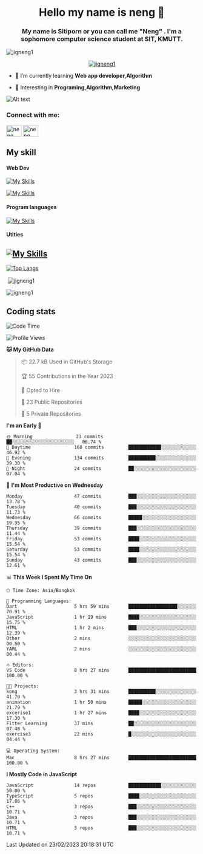 <h1 align="center">Hello my name is neng 🌈</h1>

<h3 align="center">My name is Sitiporn or you can call me "Neng" . I'm a sophomore computer science student at SIT, KMUTT.</h3>
<p align="left"> <img src="https://komarev.com/ghpvc/?username=jigneng1&label=Profile%20views&color=0e75b6&style=flat" alt="jigneng1" /> </p>

<p align="center"> <a href="https://github.com/ryo-ma/github-profile-trophy"><img src="https://github-profile-trophy.vercel.app/?username=jigneng1&theme=onedark" alt="jigneng1" /></a> </p>


- 🌱 I’m currently learning **Web app developer,Algorithm**

- 💬 Interesting in **Programing,Algorithm,Marketing**


![Alt text](https://spotify-recently-played-readme.vercel.app/api?user=nengzana)

<h3 align="left">Connect with me:</h3>
<p align="left">
<a href="https://fb.com/jigneng1/" target="blank"><img align="center" src="https://raw.githubusercontent.com/rahuldkjain/github-profile-readme-generator/master/src/images/icons/Social/facebook.svg" alt="neng sitiporn" height="30" width="40" /></a>
<a href="https://www.instagram.com/n.neng_/" target="blank"><img align="center" src="https://skillicons.dev/icons?i=instagram" alt="neng sitiporn". height="30" width="40" /></a>
</p>

<h2>My skill </h2> 
<h4>Web Dev </h4>

[![My Skills](https://skillicons.dev/icons?i=js,html,css,sass,bootstrap,react,redux,tailwind,jquery,materialui)](https://skillicons.dev)

[![My Skills](https://skillicons.dev/icons?i=nodejs,express,mongodb,mysql)](https://skillicons.dev)

<h4>Program languages</h4>

[![My Skills](https://skillicons.dev/icons?i=java,py,c,cs,cpp,dotnet)](https://skillicons.dev)

<h4>Utities</h4>

[![My Skills](https://skillicons.dev/icons?i=figma,git,github,ai,pr,ps,ae,vscode)](https://skillicons.dev)
---



[![Top Langs](https://github-readme-stats.vercel.app/api/top-langs/?username=jigneng1&&layout=compact&theme=dracula)](https://github.com/anuraghazra/github-readme-stats)
<p>&nbsp;<img align="center" src="https://github-readme-stats.vercel.app/api?username=jigneng1&show_icons=true&locale=en&theme=dracula" alt="jigneng1" /></p>

<p><img align="center" src="https://github-readme-streak-stats.herokuapp.com/?user=jigneng1&theme=tokyonight_duo&date_format=j%20M%5B%20Y%5D" alt="jigneng1" /></p>

## Coding stats

<!--START_SECTION:waka-->
![Code Time](http://img.shields.io/badge/Code%20Time-137%20hrs%2024%20mins-blue)

![Profile Views](http://img.shields.io/badge/Profile%20Views-40-blue)

**🐱 My GitHub Data** 

> 📦 22.7 kB Used in GitHub's Storage 
 > 
> 🏆 55 Contributions in the Year 2023
 > 
> 💼 Opted to Hire
 > 
> 📜 23 Public Repositories 
 > 
> 🔑 5 Private Repositories 
 > 
**I'm an Early 🐤** 

```text
🌞 Morning                23 commits          ██░░░░░░░░░░░░░░░░░░░░░░░   06.74 % 
🌆 Daytime                160 commits         ████████████░░░░░░░░░░░░░   46.92 % 
🌃 Evening                134 commits         ██████████░░░░░░░░░░░░░░░   39.30 % 
🌙 Night                  24 commits          ██░░░░░░░░░░░░░░░░░░░░░░░   07.04 % 
```
📅 **I'm Most Productive on Wednesday** 

```text
Monday                   47 commits          ███░░░░░░░░░░░░░░░░░░░░░░   13.78 % 
Tuesday                  40 commits          ███░░░░░░░░░░░░░░░░░░░░░░   11.73 % 
Wednesday                66 commits          █████░░░░░░░░░░░░░░░░░░░░   19.35 % 
Thursday                 39 commits          ███░░░░░░░░░░░░░░░░░░░░░░   11.44 % 
Friday                   53 commits          ████░░░░░░░░░░░░░░░░░░░░░   15.54 % 
Saturday                 53 commits          ████░░░░░░░░░░░░░░░░░░░░░   15.54 % 
Sunday                   43 commits          ███░░░░░░░░░░░░░░░░░░░░░░   12.61 % 
```


📊 **This Week I Spent My Time On** 

```text
🕑︎ Time Zone: Asia/Bangkok

💬 Programming Languages: 
Dart                     5 hrs 59 mins       ██████████████████░░░░░░░   70.91 % 
JavaScript               1 hr 19 mins        ████░░░░░░░░░░░░░░░░░░░░░   15.75 % 
HTML                     1 hr 2 mins         ███░░░░░░░░░░░░░░░░░░░░░░   12.39 % 
Other                    2 mins              ░░░░░░░░░░░░░░░░░░░░░░░░░   00.50 % 
YAML                     2 mins              ░░░░░░░░░░░░░░░░░░░░░░░░░   00.44 % 

🔥 Editors: 
VS Code                  8 hrs 27 mins       █████████████████████████   100.00 % 

🐱‍💻 Projects: 
kong                     3 hrs 31 mins       ██████████░░░░░░░░░░░░░░░   41.70 % 
animation                1 hr 50 mins        █████░░░░░░░░░░░░░░░░░░░░   21.79 % 
excerise1                1 hr 27 mins        ████░░░░░░░░░░░░░░░░░░░░░   17.30 % 
Fltter Learning          37 mins             ██░░░░░░░░░░░░░░░░░░░░░░░   07.48 % 
exercise3                22 mins             █░░░░░░░░░░░░░░░░░░░░░░░░   04.44 % 

💻 Operating System: 
Mac                      8 hrs 27 mins       █████████████████████████   100.00 % 
```

**I Mostly Code in JavaScript** 

```text
JavaScript               14 repos            ████████████░░░░░░░░░░░░░   50.00 % 
TypeScript               5 repos             ████░░░░░░░░░░░░░░░░░░░░░   17.86 % 
C++                      3 repos             ███░░░░░░░░░░░░░░░░░░░░░░   10.71 % 
Java                     3 repos             ███░░░░░░░░░░░░░░░░░░░░░░   10.71 % 
HTML                     3 repos             ███░░░░░░░░░░░░░░░░░░░░░░   10.71 % 
```




 Last Updated on 23/02/2023 20:18:31 UTC
<!--END_SECTION:waka-->

